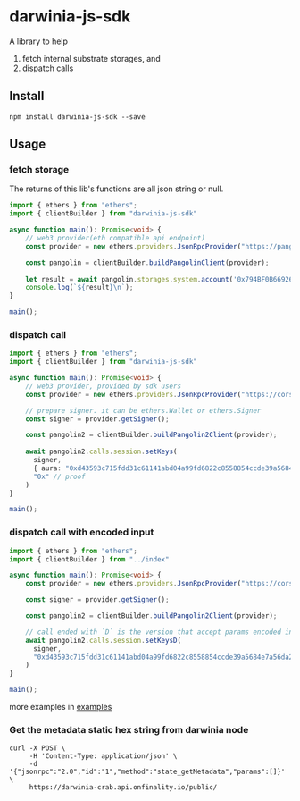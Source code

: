 # darwinia-js-sdk

A library to help 
1. fetch internal substrate storages, and
2. dispatch calls

## Install
```shell
npm install darwinia-js-sdk --save
```

## Usage

### fetch storage

The returns of this lib's functions are all json string or null.


```typescript
import { ethers } from "ethers";
import { clientBuilder } from "darwinia-js-sdk"

async function main(): Promise<void> {
    // web3 provider(eth compatible api endpoint)
    const provider = new ethers.providers.JsonRpcProvider("https://pangolin-rpc.darwinia.network");

    const pangolin = clientBuilder.buildPangolinClient(provider);
  
    let result = await pangolin.storages.system.account('0x794BF0B66926D84CB735283D849f454A2A8d9a44');
    console.log(`${result}\n`);
}

main();
```
### dispatch call

```typescript
import { ethers } from "ethers";
import { clientBuilder } from "darwinia-js-sdk"

async function main(): Promise<void> {
    // web3 provider, provided by sdk users
    const provider = new ethers.providers.JsonRpcProvider("https://cors.kahub.in/http://g1.dev.darwinia.network:10000");

    // prepare signer. it can be ethers.Wallet or ethers.Signer
    const signer = provider.getSigner();

    const pangolin2 = clientBuilder.buildPangolin2Client(provider);
  
    await pangolin2.calls.session.setKeys(
      signer,
      { aura: "0xd43593c715fdd31c61141abd04a99fd6822c8558854ccde39a5684e7a56da27d" }, // keys
      "0x" // proof
    )
}

main();

```

### dispatch call with encoded input

```typescript
import { ethers } from "ethers";
import { clientBuilder } from "../index"

async function main(): Promise<void> {
    const provider = new ethers.providers.JsonRpcProvider("https://cors.kahub.in/http://g1.dev.darwinia.network:10000");

    const signer = provider.getSigner();

    const pangolin2 = clientBuilder.buildPangolin2Client(provider);

    // call ended with `D` is the version that accept params encoded in scale codec  
    await pangolin2.calls.session.setKeysD(
      signer,
      "0xd43593c715fdd31c61141abd04a99fd6822c8558854ccde39a5684e7a56da27d00", // encoded (keys, proof)
    )
}

main();

```

more examples in [examples](./examples)

### Get the metadata static hex string from darwinia node
```shell
curl -X POST \
     -H 'Content-Type: application/json' \
     -d '{"jsonrpc":"2.0","id":"1","method":"state_getMetadata","params":[]}' \
     https://darwinia-crab.api.onfinality.io/public/
```

